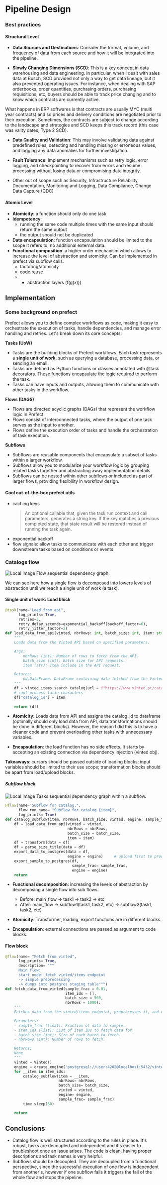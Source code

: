 
# Pipeline Design

### Best practices

#### Structural Level

- **Data Sources and Destinations**: Consider the format, volume, and frequency of data from each source and how it will be integrated into the pipeline.

- **Slowly Changing Dimensions (SCD)**: This is a key concept in data warehousing and data engineering. In particular, when I dealt with sales data at Bosch, SCD provided not only a way to get data lineage, but it also prevented operating issues. For instance, when dealing with SAP orderbooks, order quantities, purchasing orders, purchasing requisitions, etc, buyers should be able to track price changing and to know which contracts are currently active.

What happens in ERP softwares is that contracts are usually MYC (multi year contracts) and so prices and delivery conditions are negotiated prior to their execution. Sometimes, the contracts are subject to change according to the landscape and strategies and SCD keeps this track record (this case was vality dates, Type 2 SCD).

- **Data Quality and Validation**: This may involve validating data against predefined rules, detecting and handling missing or erroneous values, and logging any data anomalies for further investigation.

- **Fault Tolerance**: Implement mechanisms such as retry logic, error logging, and checkpointing to recover from errors and resume processing without losing data or compromising data integrity.

- Other out of scope such as Security, Infrastructure Reliability, Documentation, Monitoring and Logging, Data Compliance, Change Data Capture (CDC)

#### Atomic Level

- **Atomicity**: a function should only do one task
- **Idempotency**: 
    - running the same code multiple times with the same input should return the same output
    - the output should not be duplicated
- **Data encapsulation**: function encapsulation should be limited to the scope it refers to, no additional external data.
- **Functional composition**: a higher order mechanism which allows to increase the level of abstraction and atomicity. Can be implemented in prefect via subflow calls.
    - factoring/atomicity
    - code reuse
    - + abstraction layers (f(g(x)))


## Implementation

### Some background on prefect

Prefect allows you to define complex workflows as code, making it easy to orchestrate the execution of tasks, handle dependencies, and manage error handling and retries. Let's break down its core concepts:

**Tasks (UoW)**
- Tasks are the building blocks of Prefect workflows. Each task represents a **single unit of work**, such as querying a database, processing data, or sending an email.
- Tasks are defined as Python functions or classes annotated with @task decorators. These functions encapsulate the logic required to perform the task.
- Tasks can have inputs and outputs, allowing them to communicate with other tasks in the workflow.

**Flows (DAGS)**
- Flows are directed acyclic graphs (DAGs) that represent the workflow logic in Prefect.
- Flows consist of interconnected tasks, where the output of one task serves as the input to another.
- Flows define the execution order of tasks and handle the orchestration of task execution.

**Subflows**
- Subflows are reusable components that encapsulate a subset of tasks within a larger workflow.
- Subflows allow you to modularize your workflow logic by grouping related tasks together and abstracting away implementation details.
- Subflows can be nested within other subflows or included as part of larger flows, providing flexibility in workflow design.

#### Cool out-of-the-box prefect utils

- caching keys
  > An optional callable that, given the task run context and call parameters, generates a string key. If the key matches a previous completed state, that state result will be restored instead of running the task again.
- exponential backoff
- flow signals: allow tasks to communicate with each other and trigger downstream tasks based on conditions or events

### Catalogs flow

![Local Image](../assets/data_engineering/catalog_flow.png)
Flow sequential dependency graph.

We can see here how a single flow is decomposed into lowers levels of abstraction until we reach a single unit of work (a task).

#### Single unit of work: Load block

``` python
@task(name="Load from api", 
      log_prints= True,
      retries=3, 
      retry_delay_seconds=exponential_backoff(backoff_factor=6),
      retry_jitter_factor=2)
def load_data_from_api(vinted, nbrRows: int, batch_size: int, item: str) -> pd.DataFrame:
    """
    Loads data from the Vinted API based on specified parameters.

    Args:
        nbrRows (int): Number of rows to fetch from the API.
        batch_size (int): Batch size for API requests.
        item (str): Item include in the API request.

    Returns:
        pd.DataFrame: DataFrame containing data fetched from the Vinted API.
    """
    df = vinted.items.search_catalog(url = f"https://www.vinted.pt/catalog/items?catalog_ids[]={item}&order=newest_first")
    # cant process latin characters
    df["catalog_id"] = item
    
    return (df)
```

- **Atomicity**: Loads data from API and assigns the catalog_id to dataframe (optimally should only load data from API, data transformations should be done in different blocks). However, the reason I did this is to have a cleaner code and prevent overloading other tasks with unnecessary variables.

- **Encapsulation**: the load function has no side effects. It starts by accepting an existing connection via dependency injection (vinted obj).

**Takeaways**: cursors should be passed outside of loading blocks; input variables should be limited to their use scope; transformation blocks should be apart from load/upload blocks.

##### Subflow block

![Local Image](../assets/data_engineering/catalog_subflow.png)
Tasks sequential dependency graph within a subflow.

``` python
@flow(name="Subflow for catalog.", 
      flow_run_name= "Subflow for catalog {item}",
      log_prints= True)
def catalog_subflow(item, nbrRows, batch_size, vinted, engine, sample_frac):
    df = load_data_from_api(vinted = vinted,
                            nbrRows = nbrRows,
                            batch_size = batch_size,
                            item = item)
    df = transform(data = df)
    df = parse_size_title(data = df)
    export_data_to_postgres(data = df, 
                            engine = engine)     # upload first to products due to FK referencing
    export_sample_to_postgres(df, 
                              sample_frac= sample_frac,
                              engine = engine)
    return

```

- **Functional decomposition**: increasing the levels of abstraction by decomposing a single flow into sub flows. 
    - Before: main_flow -> task1 -> task2 -> etc
    - After: main_flow -> subflow1(task1, task2, etc) -> subflow2(task1, task2, etc)

- **Atomicity**: Transformer, loading, export functions are in different blocks.

- **Encapsulation**: external connections are passed as argument to code blocks.

#### Flow block

``` python
@flow(name= "Fetch from vinted", 
      log_prints= True,
      description= """
      Main flow: 
      start node: fetch vinted/items endpoint 
      -> simple preprocessing 
      -> dumps into postgres staging table""")
def fetch_data_from_vinted(sample_frac = 0.01, 
                           item_ids = [], 
                           batch_size = 500, 
                           nbrRows = 1000):
    """
    Fetches data from the vinted/items endpoint, preprocesses it, and exports it to a PostgreSQL staging table.

    Parameters:
    - sample_frac (float): Fraction of data to sample.
    - item_ids (list): List of item IDs to fetch data for.
    - batch_size (int): Size of each batch to fetch.
    - nbrRows (int): Number of rows to fetch.

    Returns:
    None
    """
    vinted = Vinted()
    engine = create_engine('postgresql://user:4202@localhost:5432/vinted-ai')
    for __item in item_ids:
        catalog_subflow(item = __item, 
                        nbrRows= nbrRows,
                        batch_size= batch_size,
                        vinted = vinted, 
                        engine= engine, 
                        sample_frac= sample_frac)
        time.sleep(60)

    return
```

## Conclusions

- Catalog flow is well structured according to the rules in place. It's robust, tasks are decoupled and independent and it's easier to troubleshoot once an issue arises. The code is clean, having proper descriptions and task names is very helpful.
- Subflows should be decoupled. They are decoupled from a functional perspective, since the successful execution of one flow is independent from another's, however if one subflow fails it triggers the fail of the whole flow and stops the pipeline.